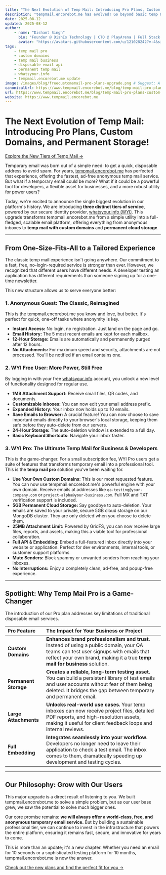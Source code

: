 ```yaml
---
title: "The Next Evolution of Temp Mail: Introducing Pro Plans, Custom Domains, and Permanent Storage!"
description: "tempmail.encorebot.me has evolved! Go beyond basic temp mail with our new Free and Pro plans powered by WYI. Use your own custom domains, get permanent cloud storage, 25MB attachments, and full API access. The ultimate temp mail for business and developers is here."
date: 2025-08-12
updated: 2025-08-12
author:
    - name: "Dishant Singh"
      bio: "Founder @ DishIs Technology | CTO @ PlayArena | Full Stack & Python Developer | ML/ DL Developer | Problem Solver | Math & Science Teacher"
      avatar: "https://avatars.githubusercontent.com/u/121028242?v-4&size=64"
tags:
    - temp mail pro
    - custom domains
    - temp mail business
    - disposable email api
    - permanent temp mail
    - whatsyour.info
    - tempmail.encorebot.me update
image: /images/blog/freecustomemail-pro-plans-upgrade.png # Suggest: A graphic showing three tiers: a ghost (anonymous), a user icon (free), and a briefcase/code icon (pro).
canonicalUrl: https://www.tempmail.encorebot.me/blog/temp-mail-pro-plans-custom-domains
url: https://www.tempmail.encorebot.me/blog/temp-mail-pro-plans-custom-domains
website: https://www.tempmail.encorebot.me
---
```


# The Next Evolution of Temp Mail: Introducing Pro Plans, Custom Domains, and Permanent Storage!

[Explore the New Tiers of Temp Mail →](https://www.tempmail.encorebot.me)

Temporary email was born out of a simple need: to get a quick, disposable address to avoid spam. For years, [tempmail.encorebot.me](https://www.tempmail.encorebot.me) has perfected that experience, offering the fastest, ad-free anonymous temp mail service. But what if a temporary email could be more? What if it could be a powerful tool for developers, a flexible asset for businesses, and a more robust utility for power users?

Today, we're excited to announce the single biggest evolution in our platform's history. We are introducing **three distinct tiers of service**, powered by our secure identity provider, [whatsyour.info (WYI)](https://whatsyour.info). This upgrade transforms tempmail.encorebot.me from a simple utility into a full-fledged, scalable email platform, offering everything from anonymous inboxes to **temp mail with custom domains** and **permanent cloud storage**.

---

## From One-Size-Fits-All to a Tailored Experience

The classic temp mail experience isn't going anywhere. Our commitment to a fast, free, no-login-required service is stronger than ever. However, we recognized that different users have different needs. A developer testing an application has different requirements than someone signing up for a one-time newsletter.

This new structure allows us to serve everyone better:

### 1. Anonymous Guest: The Classic, Reimagined
This is the tempmail.encorebot.me you know and love, but better. It's perfect for quick, one-off tasks where anonymity is key.
*   **Instant Access:** No login, no registration. Just land on the page and go.
*   **Email History:** The 5 most recent emails are kept for each mailbox.
*   **12-Hour Storage:** Emails are automatically and permanently purged after 12 hours.
*   **No Attachments:** For maximum speed and security, attachments are not processed. You'll be notified if an email contains one.

### 2. WYI Free User: More Power, Still Free
By logging in with your free [whatsyour.info](https://whatsyour.info) account, you unlock a new level of functionality designed for regular use.
*   **1MB Attachment Support:** Receive small files, QR codes, and documents.
*   **Customizable Inboxes:** You can now edit your email address prefix.
*   **Expanded History:** Your inbox now holds up to 10 emails.
*   **Save Emails to Browser:** A crucial feature! You can now choose to save important emails directly to your browser's local storage, keeping them safe before they auto-delete from our servers.
*   **24-Hour Storage:** The auto-deletion window is extended to a full day.
*   **Basic Keyboard Shortcuts:** Navigate your inbox faster.

### 3. WYI Pro: The Ultimate Temp Mail for Business & Developers
This is the game-changer. For a small subscription fee, WYI Pro users get a suite of features that transforms temporary email into a professional tool. This is the **temp mail pro** solution you've been waiting for.

*   **Use Your Own Custom Domains:** This is our most requested feature. You can now use tempmail.encorebot.me's powerful engine with your own domain. Receive emails at addresses like `qa-testing@your-company.com` or `project-alpha@your-business.com`. Full MX and TXT verification support is included.
*   **5GB Permanent Cloud Storage:** Say goodbye to auto-deletion. Your emails are saved to your private, secure 5GB cloud storage on our MongoDB cluster. They are only deleted when you choose to delete them.
*   **25MB Attachment Limit:** Powered by GridFS, you can now receive large files, reports, and assets, making this a viable tool for professional collaboration.
*   **Full API & Embedding:** Embed a full-featured inbox directly into your website or application. Perfect for dev environments, internal tools, or customer support platforms.
*   **Mute Senders:** Block spammy or unwanted senders from reaching your inboxes.
*   **No Interruptions:** Enjoy a completely clean, ad-free, and popup-free experience.

---

## Spotlight: Why Temp Mail Pro is a Game-Changer

The introduction of our Pro plan addresses key limitations of traditional disposable email services.

| Pro Feature | The Impact for Your Business or Project |
| :--- | :--- |
| **Custom Domains** | **Enhances brand professionalism and trust.** Instead of using a public domain, your QA teams can test user signups with emails that reflect your own brand, making it a true **temp mail for business** solution. |
| **Permanent Storage** | **Creates a reliable, long-term testing asset.** You can build a persistent library of test emails and user accounts without fear of them being deleted. It bridges the gap between temporary and permanent email. |
| **Large Attachments** | **Unlocks real-world use cases.** Your temp inboxes can now receive project files, detailed PDF reports, and high-resolution assets, making it useful for client feedback loops and internal reviews. |
| **Full Embedding** | **Integrates seamlessly into your workflow.** Developers no longer need to leave their application to check a test email. The inbox comes to them, dramatically speeding up development and testing cycles. |

---

## Our Philosophy: Grow with Our Users

This major upgrade is a direct result of listening to you. We built tempmail.encorebot.me to solve a simple problem, but as our user base grew, we saw the potential to solve much bigger ones.

Our core promise remains: **we will always offer a world-class, free, and anonymous temporary email service.** But by building a sustainable professional tier, we can continue to invest in the infrastructure that powers the entire platform, ensuring it remains fast, secure, and innovative for years to come.

This is more than an update; it's a new chapter. Whether you need an email for 10 seconds or a sophisticated testing platform for 10 months, tempmail.encorebot.me is now the answer.

[Check out the new plans and find the perfect fit for you →](https://www.tempmail.encorebot.me)